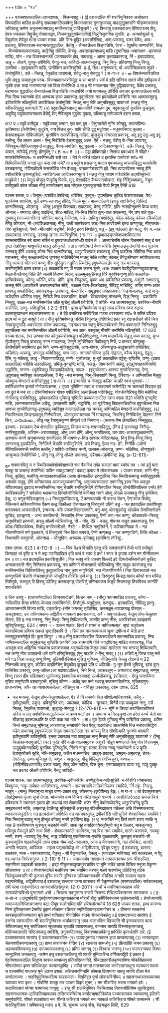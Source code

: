 +++
title = "१०"

+++
पञ्चमशतकदल्लि-दशमदशक, : पिजन्मवाटु -) 
(ई दशकदल्लि श्री शरारिमुनिवररु अर्चावतार विषयदल्लि माडिद प्रार्धनॆयु सफलवागलिल्लवॆन्दु विभवावतारद गुणानुभववन्नु माडलुद्युक्तरागि श्रीकृष्णावतारद चरित्रवन्नु क्रमेण अनुसन्मानमाडलु मनस्सिरवन्नु प्रार्धिसुत्तारॆ ) 
(१) पिनवायु वळ‌स्थवाअम् 
पॆरियपारतम् शॆयु, ऐवरु 
ज्जळका यिट्टुचॆयु पोनवायळुव, निजननूडुवुक्कॆनदाविद्यॆ निन्नुनिसुरुक्कि युणकि, इ- अन्यर्वाशुडरे यु यॆन्नुकोल् शेर्वदुव 
616 
पञ्चम शतक. 
प्रति सिन-हुट्टिद (अवतरिसिद), आम्-प्रकारवू, वळर्‌ बॆळॆद, आव-प्रकारवू, पॆरियपारतम-महाभारतयुद्धदल्लि, कैतॆयु - सैन्यवन्नॆल्ला विङ्गडिसि, ऐवरु - ऐदुमन्दि पाण्णवरिगॆ, तिळ् - विजयोपायप्रकारगळन्नु, काट्टॆयिट्टु तोरिसि, कॆच्चु- अवतारकृत्यगळन्नु माडि (दुष्टनिग्रह-भक्तरक्षण -कृत्यगळं माडि), पोन - तन्न दिव्यस्थानक्कॆ (परमपदक्कॆ होद, मायब्बळु - आश्च कृत्यप्रकारगळू, र्नि - हृदयप्रदेशद, ऊडु ~ ऒळगॆ, पुक्कु-प्रवेशिसि, ऎनदु-नन्न, आविद्यॆ-आत्मवस्तुवन्नु, निनु निनु- प्रतिक्षणवू निन्तु निन्तु, उरुक्कि - द्रवद्रव्यवागि माडि, उण्णॆकिन कबळिसुत्तिवॆ. इ-ई, शिव-अनुरूपवाद, र्वा-अपरिच्छिन्नवाद शुडरे - तेजोमूर्तिये !, उन्नै - निन्नन्नु, ऎनुकॊल् 
यावागलो, शेर्वदु-नानु सेरुवुदु ? 
( स-गा-र ॥ - 
అ 
विषर्जन्मचरित्रचित्र भुवि संवृद्ध क्रमाद्भुता पञ्च- विजयप्रदानसरणिर्युद्ध च सा भारते। सर्वं मे हृदि सनिश्य सततं जीवं द्रवीकृत्य मे भुक्कॆ हन्न! कदा भजाम्यपगतं त्वां दिव्य तेजोनिधे! 
4 
ता॥ श्री भगवन्ननाद नीनु हुट्टिदप्रकारवू, बॆळॆद प्रकारवू, महाभारत युद्धदल्लि सैन्यवन्नॆल्ला विङ्गडिसि पाण्डवरिगॆ जयो पायगळन्नु तोरिसि अवतार कृत्यगळन्नॆल्ला माडि निन्न दिव्य स्थानक्कॆ होद आश्चय्य कृत्य प्रकारगळू-इवुगळॆल्ला नन्न हृदयदॊळगॆ प्रवेशिसि नन्न आत्मवस्तुवन्नु द्रवीकरिसि भक्षिसुत्तिवॆ अपरिच्छिन्न तेजोमूर्तिये! निन्नन्नु नानु सेरि अनुभविसुवुदु यावागलो (नन्नन्नु नीनु स्वीकरिसुवुदु यावागलो ?) 
(२) वदुवार्तॆयुळेरुपायदु 
मायमाविनै वाय्‌ळन दुम्, 
मदुवार्‌कुर्ला कुरपिन कुङ्कुम, अदुविदु 
उदुवॆन्नलावनवल्ल वॆन्नॆर्यु शॆम् 
नैविक्कुम 
मुदुवॆय मुदला, उक्ष्मियन्नु तलैप्पय्यने 
दशन वशक, 

617 
प्र॥ वदुवॆ वार्तॆयुळ् - मदुवॆयमातु बन्दाग, एल पाम्‌ दुम् - ऎत्तुगळमेलॆ नुग्गि कॊन्दुदू, मायमाविन्य- कृत्रिमवाद (केशियॆम्ब) कुदुरॆय, वाय् पिळन्न दुम्- बायि सीळि दुदू मदुवॆवार् - मधुस्यनियाद कुलार् - केशपाशवुळ्ळ गोपिगळॊडनॆ, कुरवैपिन रासक्रीडॆयन्नु माडिद, कुङ्कुम् भोगरसद प्रकारवू, अदु इदु उदु-अदु इदु मत्तॊन्दु, ऎन्न लावन अल्ल - ऎन्दु निर्देशिसि हेळल्पडुवुवु अल्ल. ऎन्नै - नन्नन्नु, र्उशॆय् कै-निन्न व्यापारवु, नैविक्कुम्-शिधिलवागुवन्तॆ माडुवुदु. वैयम्-जगत्तिगॆ, मुदु मुदल्वा - आदिकारणभूतने !, उन्नै- निन्नन्नु, ऎनु-यावाग, तलैप्पॆर्यू (नानु) हॊन्दुवॆनु ? 
( B-na-8 ॥ )— 
उद्वा होक्तिमहो ! निशम्य वृषभध्वंस ते श्रीहरे ! मायाकेशिनिषदन० च तरुणिस७पि रासॆ तव । नैवं ते चरितं तदेतर द इत्यस्ति वाचोवशं सर्व० मां शिथिलीकरोति जगतां मूलं कदा त्वां भजे? 
ता॥ मदुवॆय प्रसङ्गवु बन्दाग वृषभगळन्नु ध्वंसमाडिदुदू मायाकेशि वस्त्रदारणवू, गोपिगळॊडनॆ रासक्रीडॆय भोग वैभववू- वाचामगोचरवागि इवॆ. निन्न व्यापारवॆल्ला नन्नन्नु हीगॆ वशीकरिसि कृशमाडुत्तिदॆ. जगत्तिगॆल्ला आदिकारणभूतने 1 नन्नन्नु नीनु यावाग परिग्रहिसि उद्बविसुवन्तॆ माडुवॆयो ! 
(३) पॆद्युम् पॊजुल् फेमुलैयु 
पिळ्ळॆ, मुम्, पेर्‌‌शाडिट कैय्यपादमॊन्हाल्' शॆट्ट र्निशिुच्चवकमु, नॆयुण वार्तॆयुळन्नॆ कोल कॊळ्ळ 
नीर्यु तामरॊक्कण् कळ् नीर्‌ल्क युरुक्कुङ्गळे 
पैयवे नियुम् ऎनॆन्नॆ 
618 

पञ्चम शतक, 
प्र॥ पॆल्युम्-(यशोदॆय वेषदिन्द) धरिसिद, पूज्युल्- पुष्पगळिन्द कूडिद केशपाशवळ्ळ, पेय्-पूतनॆयॆम्ब राक्षसिय, मुलै उण्ण-स्तनवन्नु हीरिद, पिळ्ळॆ मुम् - बाल्यदल्लिये (इवळु राक्षसियॆन्दु तिळिद) ज्ञानातिशयवू, ओर्‌शाडु - ऒन्दु (असुरा विष्टवाद) शकटवन्नु, वेरन्नु भेदिसि, इलि-नाशहॊन्दुवन्तॆ कॆय्य पादम् ऒनाल् - रम्यवाद ऒन्दु पाददिन्द, शॆय्द-माडिद, र्नि-निन्न शिचैव कुम्-बाल पराक्रमवू, नॆय् उण् वार्तॆ युळ्-तुप्पवन्नु (कळ्ळतनदिन्द) भक्षिसिद मातन्नु केळिदाग, अन्नॆ- तायियु (यशोदॆयु), कोल्-कोलन्नु कॊळ्ळ-(कैयल्लि) तॆगॆदु कॊण्डाग, नी-(सर्वशिक्षकनाद) नीनु, उच्चॆ तामरैक्कण् कळ्-निन्न तावरॆयन्तॆ इरुव कण्णुगळु, नीर्‌मलक-नीरु सुरिसुवन्तॆ, पैयवे -भीतनागि नडुगिये, निलैयु इरुव स्थितियू, वन्नु - (इवु गळॆल्ला) ईग ब०दु, ऎ९ न.-नन्न (चपलवाद) मनस्सन्नु, उरुक्कु ङ्गळ्-करगिसुत्तिवॆ. 
( स-गार ॥ 
पुष्पालङ्कृतकेशपाशविलसन्मा शास्तनापीतित 
स्टे बाल्य चरितं च दुष्टशकओध्वंसो७पि पादेन ते । आज्याडेरसि चौरभ क्तिसमये मातु दं कर दृष्टा तॆ७क्षियुगं भाशुभरितं मास्तु द्रवीकुर्वते ॥ 
ता॥ यशोदॆयन्तॆ वेषवं धरिसि (पुष्पालङ्कृतॆयागि) बन्द पूतनॆय स्तनवन्नु हीरि अवळन्नु कॊन्द निन्न ज्ञानातिशयवू, असुराविष्टवाद शकटवन्नु ऒन्दु पाददिन्द भेदिसिद निन्न बाल्य पराक्रमवू, नीनु कळ्ळतनदिन्द तुप्पवन्नु भक्षिसिदॆयॆम्ब मातन्नु केळि तायियु कोलन्नु तॆगॆदुकॊण्डाग सर्वशिक्षकनाद नीनु अत्यन्त भीतनन्तॆ कण्णु नीरु सुरिसुत्त नडुगिद स्थितियू इवुगळॆल्ला ईग बन्दु नन्न मनस्सन्नु करगिसुत्तिवॆ.दशम दशक 
(४) कळ्ळवेडि ण्णु पों रुवाम 
कलन शुररै, 
619 
उळ्ळम पेवशॆट्टुयिरुण्णवुपायङ्गळु, बॆळ्ळनी‌चडैयानु निन्नि डैवे जलामै 
विळण्ण निदम्, उळ्ळमुळ्‌कुडैन्सन्नु यिरै युरुक्कियुण्णु 
प्रति कळ्ळवेड-कृत्रिमवेषवन्नु, कॊण्णु-धरिसि, फोय्- होगि, पुरम्-त्रिपुरवन्नु, पुक्क अम्-प्रवेशिसिद प्रकारवू, अशुररै-राक्षसरन्नु, कलन्नु सेरि (आवरॊडनॆ अन्नरङ्गदल्लि सेरि), उळ्ळम् पेदम्-चित्रभेदवन्नु, शॆय्दिट्टु माडिबिट्टु, उयिर् उण्ण-अवर प्राणवन्नु अपहरिसिद, उपायङ्गळु- उपायगळू, बॆळ्ळनीर् - समृद्धवाद प्रवाहरूपवाद `गङ्गाजलवन्नु, कडॆ यानु-जडॆयल्लि धरिसिद रुद्रनू, निन्निडै निन्न पक्कदल्लि, वेलामै- बेरॆयल्लवॆन्दु तोरुवन्तॆ, विळु निनदु - प्रकाशिसि निन्तुदू, उळ्ळ-नन्न मनस्सिनल्लि उळि कुडैन्नु ऒळगॆ प्रवेशिसि, ऎ उयिरै- नन्न आत्मवस्तुवन्नु, उरुक्कि-नीरागि करगिसि, उण्णु- भक्षिसुत्तिवॆ. 
( 2-2-811)- 
धृत्वा कृत्रिमवेषमेव च पुरं तच्च प्रविश्य स्वयं रुद्रस्य प्रबलासुरप्रमथनं तद्भारतस्तस्य च । ते देहे वसतिश्च सर्वविदिता गज्जा धरस्यास्य सर्व० ते चरितं प्रविश्य हृदयं मां च द्रुतं चाश्रुते 
! 
ता॥ नीनु कृत्रिमवेषवन्नु धरिसि त्रिपुरवन्नु प्रवेशिसिद प्रका रवू राक्षसरॊडनॆ सेरि चित्र भेदवन्नुण्टुमाडि अवरन्नॆल्ला कॊन्द उपायगळू, गङ्गाधरनाद रुद्रनू बेरॆयल्लवॆम्बन्तॆ निन्न पक्कदल्ले निन्तिरुवुदू-इवुगळॆल्ला नन्न मनस्सिनल्लि ऒळगॆ प्रवेशिसि, नन्न आत, वस्तुवन्नु नीरागि करगिसि भक्षिसुत्तिवॆ. 
17 
620 
पञ्चम शतक, 
(५) उण्णवानवर कोनुकयरॊरुप्पडुत्त 
वडिशिलुण्णदु, 
वण्ण माल्‌वरैय्कॆ यॆडुत्तु मध्य कात्तदु, मुग्ध र्मुपडैत्तुण्णु मियन्नु कडडन्नु 
मणन मायङ्गळ्, 
ऎण्णुनॆ लुमॆन्नॆरिवाद मॆकॊक्कुम् निन्नॆ, 
प्र वानवर् कोनुक्कु - देवतॆगळिगॆ स्वामियाद इन्न निगॆ, उण्ण-भुजिसुवुदक्कॆ, आय‌-गोपरु, ऒरुप्पडुत्त-उद्युक्तरागि एर्पडिसिद, अडिशॆल्-अन्नवन्नु, उण्णदुम्-भक्षिसिदुदू, वण्ण माल्- नानावर्णगळिन्द कूडि दॊड्डदाद, वरैय्य बॆट्टवन्नु, ऎडुत्तु - ऎत्ति, मु-मळॆयन्नु, कादु - निवारणमाडिदुदू, मण्णॆ- भूलोकवन्नु, मु-पूर्व कालदल्लि पड्डॆत्तु-सृष्टिसि, उण्णु-(प्रळय कालदल्लि) भक्षिसि उदरदल्लिट्टु, उमिन्नु-पुनसृष्टि माडि, कडन्नु- (वामननागि अळॆदु, इदन्नु(वराहरूपियागि) उद्धरिसि, मणण्ण- (भूदेवियन्नु) विवाहमाडिकॊण्ड, मायळ् - (इवुगळॆल्ला) आश्चर गुणचेष्टितगळु. ऎण्णु -(इवुगळन्नु स्मरिसुव कालदल्लॆल्ला, ऎं नॆट्टु -नन्न मनस्सु, निनु-स्थिरवागि निन्तु, ऎरिवाय्- 
१ अग्नियल्लि मॆलुकु ऒक्कुम्-मेणदन्तॆ करगिहोगुवुदु 
( स-गा-र ॥ ) 
इन्यायेति च गोपवृद्ध कलितं चान्नरि स्वयं भुक्तवां- ं वर्षारिधारणेन कृतर्वा गोगोपसंरक्षणम् । सृष्टा भूमिमिमां स्वयं च सकलामर्श क्रमेणोद्दिर ना क्रमतर्वा विवाहत इदं त्वा द्रुतं मे मनः 
ता॥ देवेननिगोस्कर गोपरु एर्पडिसिद्द अन्नवन्नॆल्ला भक्षिसिदुदू, गोवर्धनगिरियन्नु ऎत्ति मळॆयिन्द गोगोपरन्नु संरक्षिसिदुदू, पूर्वकालदल्लि भूमियन्नु सृष्टिसि प्रळयकालदल्लि 
दशम दशक 
621 
भक्षिसि पुनसृष्टि माडि, (वामनावतारदल्लि अळॆदु, (वराहरूपि यागि) उद्धरिसि, आ भूदेवियन्नु विवाहमाडिकॊण्ड इवुगळॆल्ला निन्न आश्चर गुणचेष्टितगळु-इवुगळन्नु स्मरिसुव कालदल्लॆल्ला नन्न मनस्सु अग्नियल्लि मेणदन्तॆ करगिहोगुवुदु. 
(६) निवामिरुवाम् किडन्हवालुम् 
निनैप्परियन, 
ऒलावुरुवायरुवाय र्नि मायङ्गळ्, निन्ननिन्नु निनैकिन्नेनु यॆज्ञनम' निनै कि९, 
వావియఱు., 
ऒन्नु नन्नु रैयायुलकुण्ण वॊण्‌डरे 
प्र!! निनवाम् - (ऊकम्-ऎम्ब क्षेत्रदल्लि) निन्तुदुदa, इरुवाम् - (पाडकम् ऎम्ब क्षेत्रदल्लि कुळितुदुदू, किडन्न व्याम्-शयनमाडिदुदू, (निन्न ई कृत्यगळु) निनैप्पु-स्मरिसुवुदक्कॆ, अरियन-अशक्यवादुवु, ऒनु अला हीगॆ) ऒन्दु क्रमविल्लद, उरु वाय्-आकारवुळ्ळवनागि, अरुवाय-ननगॆ अनुभाव्यवाद रूपविल्लद र्नि मायण्ण४-निन्न आश्चर चेष्टितगळन्नु, निनु निनु-निन्तु निन्तु (मनस्सन्नु दृढपडिसि), निनैकिर्न् चॆन्नागि स्मरिसुत्तिदेनॆ. उन्नॆ निन्नन्नु, ऎल्ल नम्- हेगॆ, निनैर्कि-(ऒन्दे रीतियल्लिरुवन्तॆ स्मरिस बल्लॆनु ? पाविये-पापियाद ननगॆ, उलकम्-लोकवन्नु, उण्ण- भक्षिसिद, ऒण्‌शुडरे-अत्युज्वल तेजोनिधिये !, ऒनु नन्नु ऒन्दु ऒळ्ळे उपायवन्नु, उरैयाम्-(कृपॆयिन्द) हेळु. 
(x-12-811)- 

مع 
शक्यानयितुं च न स्थितिसमावेशोपवेशाश्चते रूपं नैकविधं तवेह सकलां मायां स्मरेयं तव । त्वां इर्तुं बत!शक्कु यां कथमहं तेजोनिधे! पापिन स्वाधूपायमहो! वदाद्य कृपाय मे लोकसंरक्षक । 
पञ्चम शतक; 
तागि नीनु निन्तू, कुळितू, मलगियू-नानाप्रकारगळल्लि (आया क्षेत्रगळल्लि इरुवुदरिन्द निन्न स्थितिक्रमगळु स्मरिसुवुदक्कॆ अशक्कॆ वादुवु. हीगॆ अनियतवाद आकारवुळ्ळवनागियू, अनुभाव्यरूपदल्ल दवनागियू इरुव निन्न अद्भुत चेष्टितगळन्नु दृढवाद मननस्सिनिन्द नानु चॆन्नागि स्मरिसुत्तिदेनॆ हीगिरुवल्लि निन्नन्नु ऒन्देरीतियल्लिरु वन्तॆ) हेगॆ स्मरिसबल्लॆनु ? सर्वलोक भक्षकनाद दिव्यतेजोनिधिये! वापियाद ननगॆ ऒन्दु ऒळ्ळॆ उपायवन्नु नीनु कृपॆयिन्द हेळु, 
२) बणुडनोडिरुळुमात् 
(~) 
निन्नवुमुयोडियावन्नु, ऎं 
कणळावक्कॆ नी करन्द 
चॆन्नन, 
ऎण्'कॊळ शिक्षॆयु नैकिन्सर्न करियमाणिक्क 
र्ऎकण कळु तिकॊळ्ळ पॊरुनाळरायु तिरुवुरुवे 
प्रतिगॆ उडु - नन्न हृदयदल्लि प्रकाशिसुव वास्तववाद आकारदॊडनॆ, इन्मयाय्- बहिः प्रकाशविल्लदवनागि, वनु-बन्दु ऒणशुडरोडु ऒळ्ळॆय तेजस्सिनॊडनॆ कूडिद, इरुळुमाय् - अन्य कारवॆम्बन्तॆ, निन्नवाऎम्-निन्त प्रकारवन्नु, ऎण्णॆ कण्-नन्न कण्णु; कॊळावक्कॆ-निन्नन्नु अनुभविसदॆ इरुवन्तॆ, करन्नु ऒळगॆ मरॆसिकॊण्डु, नी - नीनु, ऎन्नॆ - नन्नन्नु, शॆयनन माडुव प्रकारगळन्नु, ऎण् कॊळ्-चिन्निसबेकॆम्ब, शिक्षॆयु मनस्सिनॊडनॆ, नैस्टे ' - शिथिल नागुत्तिदेनॆ. ऎ करियमाणिक्क मे - नन्न नीलमणियन्तॆ वर्ण वुळ्ळवने, र्उ तिरुवुरुवे निन्न दिव्य रूपवन्ने, ऎण्णॆ कण्‌कळु - नन्न कण्णुगळिगॆ, तिळि कॊळ्ळ - स्थिरवागि काणुवन्तॆ, ऒरुनाळ् - ऒन्दुदिन, अरुळाय्-कृपॆमाडु (कृपॆयिन्द तोरिसु). 

दशम दशक. 
623 
( 4-112-8 ॥ ) — 
चित्र मे७त्र विभासि नृवतु बहि रूपसन्दर्शनं तेजो भातॆ तमोयुतं किमहह! त्वं दृष्टि व न मे तद्वा पारमिहाखिलं हृदि कथं वे स्वयं हे प्रभो ! रूपर ते कृपया दर्शन मम श्रीनीलरत्न प्रभ ॥ 
ता॥ नन्न हृदयदल्लि प्रकाशिसुत्तीयॆ ; निन्न रूपवु बहिः प्रकाश विल्लदॆ इदॆ दिव्यतेजस्सिनॊडनॆ कूडिद अन्यकारदन्तॆ नीनु निन्तिरुव प्रकारवन्नू, नन्न कण्णिगॆ गोचरवागदॆ मरॆसिकॊण्डु नीनु माडुव कारगळन्नू नन्न मनस्सिनल्लि चिन्निसबेकॆन्दु कुतूहलदिन्द नानु कृश नागुत्तिदेनॆ. नन्न नीलमणिवर्णने ! निन्न दिव्यरूपवन्ने नन्न कण्णुगळिगॆ चॆन्नागि गोचरवागुवन्तॆ ऒन्दुदिन तोरिसि कृपॆ माडु. 
(८) तिरुवुरुवु किडद्ध वातम् कॊप्पो 
शन मरैमेल् तिशैमुर्क, 
करुवुल् वि हिरुन्नु पडॆत्तिट्ट करुमङ्गळु पॊरुविर्लु तनिनायकम 
केळुवॆ निन्ननक्कु 
तिरुविरुव कण्णीर्रॆ शयनडियेने 

प्र तिरु उरुवु - (पळयार्णवदल्लि) दिव्यरूपदॊडनॆ, किडन नाम् - (नीनु) शयनमाडिद प्रकारवू, कॊप्प - नाभियल्लि शॆन्हा मरैमेल्-कॆम्पाद तावरॆविनमेलॆ, तिशैमुर्क-चतुर्मुखन, करुवुळ् - हृदयदल्लि, नीलिलु इरुनु-आप्तरात्मनागि बिजय माडि, वड्कत्तिट्ट-(नीने जगत्तन्नु सृष्टिसिद, करुमळुम्-व्यापारगळू पॊरुएल् - असदृशवाद, उ९ तनिनायकम्-अद्वितीय नायकत्व प्रकाशकवाद, अवै - अवुगळन्नॆल्ला, केळुम् तोम्-केळुवाग लॆल्ला, ऎन्नॆ इ-नन्न मनस्सु, निनु नॆक्कु-निन्तु शिथिलवागि, कण्णीर् कण्णु नीरु; अरुविशोरुम् प्रवाहदन्तॆ सुरियुत्तिरुवुदु. 
624 
( सगार ॥ - 
पञ्चम शतक. 
दिव्यं ते शयनं च नाभिकमलात' सृष्टं चतुर्वक्रम प्यनरामितया प्रविश्य सकलं सृष्टादिकापि ते । सिमं तव नायकत्वमसमं श्रुत्वा द्रवीभय मे चेतो हन! ममाश्रुवूरसरणेर्मूलं हि! कुरां किमु? । 
ता॥ नीनु प्रळयार्णवदल्लि दिव्यरूपदॊडनॆ शयनमाडिद प्रकारवू, निन्न नाभिकमलदल्लि चतुर्मुखनन्नु सृष्टिसि अवनिगॆ अन्न रात्मनागि नीने जगदृष्टियन्नु माडिद व्यापारगळू, निन्न असदृश वाद अद्वितीय नायकत्व प्रकाशकवाद अवुगळन्नॆल्ला केळुव समय दल्लॆल्ला नन्न मनस्सु शिथिलवागि, नन्न कण्णु नीरु प्रवाहदन्तॆ धारॆ यागि हरियुत्तिरुवुदु (एनु माडलि ?-ऎन्दु भाववु ) 
(९) अडिये मू यिरन्न वालु मत्तॆ 
मनॆ 
ביי 
निन्ना कडलु मण्णु विष्णु, मुडियवीरडियाल् मुडित्तु मुक्कियु, नॊडियुमाडि केळ्ळु तोटमन्नॆ म् 
22 
र्नितनक्कॆ कन्नु कुम, कॊडिय वल्‌विनैयेनु यॆन्नुकॊल् कूडुवदे 
प्रति प्र अडिय्कॆ- मू-मूरु हॆज्जॆ भूमियन्नु, इरन्न वाुम्- याचिसिद प्रकारवू, अब्बु-अल्लि (आ यज्ञवाटदल्लि), निने निन्ते, आकडलुम् – अगाधवाद समुद्रगळन्नू, मण्णुम् विण्णु (सप्त द्वीप सहितवाद) भूलोकवन्नू (ब्रह्मलोक परन्नवाद) ऊर्ध्वलोकवन्नू, ईरडियाल् - ऎरडु पादगळिन्द मुडिय समूर्णवागि वशवागुवन्तॆ, मुडित्तु कॊण्ण - अळॆदु तन्न मनो रधवन्नु सफलमाडिकॊण्ड, मुक्कियमुम्-प्राधान्यवॆम्ब, अवै- आ व्यापारगळन्नॆल्ला, नॊडियुम् अ - वर्णिसुव प्रकारवन्नु, 
दशम दशक. 
625 
- नन्न मनस्सु, 
केळुम् तोम्-केळुवागलॆल्ला, ऎ९ नॆ र्नि तनक्के निन्न सौशील्यातिशयक्कॆ, करैनु - द्रवीभूतवागि, उकुम्- प्रविसुत्तिदॆ वल्- प्रबलवाद, कॊडिय - क्रूरवाद, विनैर्ये महा पापवुळ्ळ नानु, उन्नै-निन्नन्नु, ऎनुकॊल् यावागलो, कूडुवदु-सेरुवुदु ? 
(2-170-811)~~ 
भूमिं च त्रिपदां तवार्थितवतश्चित्रं चरित्र च तत् सर्वावधिधराद्युलोकसरं चाक्रम्य पद्यां तव । प्राधान्यं च निरङ्कुशं तव हरेरा कर्ण्य चेतो मम श्रीकाद्य द्रवरूपतःवति वै! पापी कदा त्वां भजे ? ॥ 
ता॥ मूरु हॆज्जॆ भूमियन्नु नीनु याचिसिद प्रकारवू, अल्लि निन्ते समुद्रगळन्नू भूमियन्नू आकाशवन्नू समग्रवागि निन्न ऎरडु पादगळिन्द आक्रमिसि निन्न मनोरधसिद्धियं पडॆद प्राधान्यवू इवुगळन्नॆल्ला केळुव समयदल्लॆल्ला नन्न मनस्सु निन्न सौशील्यादि गुणक्कॆ वशवागि द्रवीभूतवागि स्रविसुत्तिदॆ. इन्तह प्रबलवाद महा पापवुळ्ळ नानु निन्नन्नु सेरि अनुभविसुवुदु यावागलो ? (ऎन्दु चिन्नाकान्यरागुत्तारॆ.) 
(१०) कूडि नीरै कडोनवालममुदवरु अशुररै नीडुव मण्णल्गळे कॆयु पोन वित्तकमुम्, ऊडुवुक्कॆनदाविद्यॆ युरुक्कि युण्णिडुकि, र्नितनॆ नाडुम् वण्णम् शॆल्ला नच्चु नाकणॆयाने 
य 
प्र कूडि-देवासुररॊडनॆ कूडि, नीरै-समुद्रवन्नु, कडॆन मधनमाडिद, आडुम्-प्रकारवू, अमुदम्-अमृतवन्नु, तेवर्- देवतॆगळु, उण्ण-भुजिसुवन्तॆ, अशुरु - असुररन्नु, वीडु बिडिसुव (वञ्चिसुव), वण्णळ् - (मोहिनीवेषधारणादि) प्रकार गळन्नु, शॆय्दु फोन माडिद, वित्त कुम्- एस्मयावहवाद व्यापा रवू, ऊडु पुक्कु-नन्न हृदयद ऒळगॆ प्रवेशिसि, ऎनदु आविद्यॆ- 

पञ्चम शतक. 
नन्न आत्मवस्तुवन्नु, उरुक्कि-द्रवीकरिसि, उण्णॆडुकिन-भक्षिसुत्तिवॆ. न-विरोधि ध्वंसकवाद विषवुळ्ळ, नाकु-सर्पवाद आदिशेषनन्नु, अण्याने - शयनवन्नागि माडिकॊण्डिरुव स्वामिये, 'र्नि तट्टॆ- निन्नन्नु, नाडुम् - (नानु) नित्यानुभव माडुव वण्ण-प्रकार वन्नु, कॊल्लाम्-(कृपॆयिन्द) हेळु. 
( स गा-र ॥ 
त्वं देवासुरसङ्ग तो७द्धिमथनं कृत्वा सुधां देवता. भोज्यामेव कथं विचित्र चरितत्रासुर्रा वञ्चर्य । आसीर्ह!तदेतदद्य सकलं चित्रं प्रविश्यात्र मे स्वात्मानं द्रवत्य हो! कथमहं त्वां शेषशार्यि! भजे? 
नीनु देवतॆगळॊडनॆयू असुररॊडनॆयू कूडि समुद्रमधनवं माडि, अमृतवन्नु देवतॆगळु भुजिसुवन्तॆ असुररन्नु वञ्चिसिदप्रकार गळॆल्ला अति विस्मयकरवाद व्यापारगळादुदरिन्द नन्न हृदयदॊळगॆ प्रवेशिसि नन्न आत्मवस्तुवन्नु द्रवीकरिसि भक्षिसुत्तिवॆ शेषशायियाद स्वामिये ! निन्न नित्यानुभववन्नु नानु हॊन्दुव बगॆयन्नु ननगॆ कृपॆयिन्द हेळु. 
(११) नाकमिशॆ नम्‌ पिर्रा शरणे शरण् 
नमकॆ नु नाळ 
9 
एकशियनाय् कुरुकूर् चडकोर्प मार्चि, आक नूह वनादियायिरत्तुवैयुमो‌ पत्तु म 
ऎल्लार्, 
माककुन्गत्तु मकिदुव‌ मैकलुमे 
प्रति नाक मिशै - शेषशयनदमेलॆ मलगिरुव, नम् पिरा नम्म स्वामिय, शरणे-चरणगळे, नमक्कु नमगॆ, शरण् -उपायवु ऎनु-ऎन्दु, नाळु प्रतिदिनवू एकतियनाय्-एकचि युळ्ळवरागि, कुरुकूर् तडकोर्प-श्री कुरुकापुरिय शठकोपमुनि 
दशम दशक 
यॆम्ब मार्ट्-ननाल्वरु, आक उजीवनक्कागि, नल रचिसिद, अनादि अनादि रूपवाद, आयिरुळ - सहस्र पद्यमालॆयॊळु ओ‌-अद्वितीयवाद, इवॆयुम् पत्तुम्- ई दशकवन्नु, वल्लार्- बल्लवरु, माक - परमाकाशवाद, वैकुत्तु - श्री वैकुणदल्लि, वैकलु - (यावदात्म भावियाद) सर्व कालदल्ल, म ऎद्दु वर्-आनन्न निर्भररागुवरु. 
( 2-110-8 11 ) - 
अनायकमेव नागशयनं तत्पादपद्माश्रयः प्रापं श्रीशठजित् सहगणितां पद्यावळी चाकरोत् । हृद्यां श्रीकुरुकापुरप्रभुरवन्नादिर पां मुनि सत्रॆदं दशकं विचित्र मनुजा वैकुण्ण सौख्याश्रयः ॥ 
ता॥ शेषशयनदमेलॆ मलगिरुव नम्म स्वामिय चरणयु गळवे शरणवॆन्दु प्रतिदिनवू तदेक चिन्नॆयुळ्ळवरागि श्री कुरुका पुरिय शरारि मुनिवररु उज्जिवनक्कागि रचिसिद अनादि रूपवाद सहस्र पद्यमालॆयॊळु, अद्वितीयवाद ई दशकवन्नु बल्लवरु परमा काशवाद श्री वैकुण्णदल्लि (परमपददल्लि) सर्वकालदल्लू (श्री परमा तानुभवदिन्द) आनन्दभरितरागुवरु. 
(2-0-2011)- 
अर्चां च मननियतामसहाय कौरे रालापयोग्यविभवे पुनरागतो ७सौ । चित्रस्य तद्गुणगण स्मरणॆ निजस्य शैथिल्यविघ्नशमन तमयाचता ॥ 
( द्र-उ-ता-र ॥ 
प्रादुर्भावादि वृतर्वृषगणदमनातूतनाकातना र्मोहार्थं बौद्ध कृर्गिरिवरभजन कृतेस्नानभेदैः। तेजोध्यानादि भावाज्जलनिधिशयनाक्षणा पद्या पीयूष स्पर्शनाथिलयति हरियजोत्यधोचे 
18 
628 
पञ्चम शतक, 
इत्थं कारुण्य निम्मं दुरितहरजनं प्रेमतीव्रं दुहानं लोकानां रक्षितारं स्मृतिविषयमहावनागोचरं च । दीनानां सच्चरण्यं स्वरसकृतनिजष्यतावा मूचे प्राप्तं शक्तिप्रदं श्रीपतिमिह शतके श्रेयसामेकहेतु॥ 
ई दशमदशकद सारांश) 
ई हत्तनॆय दशकदल्लि-श्री शठारिमुनिवररु अर्चावतारानु भवद अलाभदिन्द खिन्नरागि श्री कृष्णावतारद बाल्य चेष्टितगळन्नू मत्तु सर्वाधिकत्व सूचकवाद सृष्टादि व्यावारगळन्नू, वामनाव तारादि विस्मयकृत्यगळन्नू, मोहिन्यवतारादि चेष्टितगळन्नू स्मरिसि, तनुमनदिल्यवन्नु निवारणमाडबेकॆन्दु प्रार्धिसि कृतार्धरागि 
दारॆ. 
(ई पञ्चमशतकद सारांश) 
ई पञ्चमशतकदल्लि-(१) उपायभूतनाद भगवन्नन कृपा पारवश्यत्ववू (२) भागवतद्वारा चेतनवशीकरणप्रकारवू (३) प्राप्य त्वराजनन रीतिय (४) रक्षकत्व सामर्ध्यवू (५) प्रीत्यप्रीति जनन प्रकारवू (६) अहम्भावविषयत्ववू (७) उपायभावप्रकाशवू (८) प्रतिप जननवू (९) विश्वास जननवू (१०) फलपरन्मवाद विश्वा सानुवृत्तिय जनकत्ववू -क्रमेण हत्तु दशकगळल्लियू श्री शरारि मुनिवररिन्द वर्णिसल्पट्टिवॆ 
ई प्रकार ई ऐदनॆयशतकदल्लि सिद्धप्य स्वरूप याथात्मवु प्रतिपादितवागिदॆ. 
श्रीमद्यादनशैलकृष्णरविणा श्रीकसिंहात्मना श्रीमल्लेश्वर कृष्ण सन्निधिजुषा कल्याणपुामिह । सर्वेषां जगतां तमश्यमयता कर्णाटवाग्याधुना व्याख्यातं शतकं च पञ्चममिदं गाधासह मुने॥दशम दशक. 
ललितसरणिनानि कोमला दिव्यभावा जयतु जगति टीका मेत्र कर्णाटवाच्या । शठरिपुमुनिराधादिव्य साहसमाला- विवृतिवृत पूर्णा लोकसविनीयम् ॥ 
सहस्रगाधारतावळ्याख्या ख्याख्या मया कृता । गोर्वाणि! शतकु तत्र पञ्चमं विवृतं शुभम् । मम श्रीकसिंह भक्ता भगवतो हरेः । कठारिवत्सयं भोग्याः परमानन्द वाप्पुयुः ॥ 
इन्तु श्री शठारिमुनिवर विरचितवाद तिरुवायॊतियॆम्ब 
सुप्रसिद्धवाद सहस्रगाधात्मक-द्राविडदिव्यप्रबल्लद ललितसरणियॆम्ब कर्णाटभाषाटीकॆयोळ् 
पञ्चमशतकद व्याख्यानवु इल्लिगॆ 
समूर्णवागिदॆ. 
श्रीमते शठकोपाय नमः श्रीमते कसिंहाय भगवते नमः 
मक्कळं कलिसिंहाय श्रीमते परमात्मने । श्री शरारिमुनीनाय ! सर्वॆषामस्तु मळम् ॥ 
वॆ, बि. सुब्बय्य अण्ड् र्सस्, बॆङ्गळूरु सिटि, 
629 
